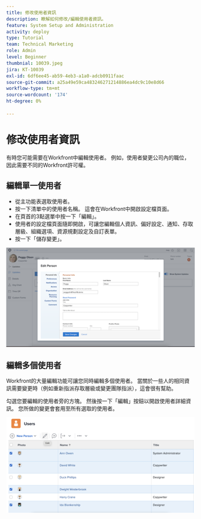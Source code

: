 ```yaml
---
title: 修改使用者資訊
description: 瞭解如何修改/編輯使用者資訊。
feature: System Setup and Administration
activity: deploy
type: Tutorial
team: Technical Marketing
role: Admin
level: Beginner
thumbnial: 10039.jpeg
jira: KT-10039
exl-id: 6df6ee45-ab59-4eb3-a1a0-adcb0911faac
source-git-commit: a25a49e59ca483246271214886ea4dc9c10e8d66
workflow-type: tm+mt
source-wordcount: '174'
ht-degree: 0%

---
```


# 修改使用者資訊

有時您可能需要在Workfront中編輯使用者。 例如，使用者變更公司內的職位，因此需要不同的Workfront許可權。

## 編輯單一使用者

* 從主功能表選取使用者。
* 按一下清單中的使用者名稱。 這會在Workfront中開啟設定檔頁面。
* 在頁首的3點選單中按一下「編輯」。
* 使用者的設定檔頁面隨即開啟，可讓您編輯個人資訊、偏好設定、通知、存取層級、組織選項、資源規劃設定及自訂表單。
* 按一下「儲存變更」。


![[!DNL Edit Person] 視窗](assets/mod_01.png)

## 編輯多個使用者

Workfront的大量編輯功能可讓您同時編輯多個使用者。 當關於一些人的相同資訊需要變更時（例如重新指派存取層級或變更團隊指派），這會很有幫助。

勾選您要編輯的使用者旁的方塊。 然後按一下「編輯」按鈕以開啟使用者詳細資訊。 您所做的變更會套用至所有選取的使用者。


![[!DNL Edit Person] 視窗](assets/mod_02.png)
